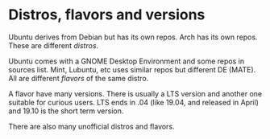 # Distros, flavors and versions

Ubuntu derives from Debian but has its own repos. Arch has its own repos. These are different *distros*.

Ubuntu comes with a GNOME Desktop Environment and some repos in sources list. Mint, Lubuntu, etc uses similar repos but different DE (MATE).  All are different *flavors* of the same distro.

A flavor have many versions. There is usually a LTS version and another one suitable for curious users. LTS ends in .04 (like 19.04, and released in April) and 19.10 is the short term version.

There are also many unofficial distros and flavors.

